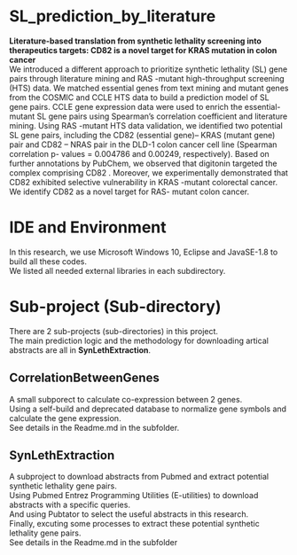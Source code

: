 # SL_prediction_by_literature
**Literature-based translation from synthetic lethality screening into therapeutics targets: CD82 is a novel target for KRAS mutation in colon cancer**  
We introduced a different approach to prioritize synthetic lethality (SL) gene pairs through literature mining and RAS -mutant high-throughput screening (HTS) data. We matched essential genes from text mining and mutant genes from the COSMIC and CCLE HTS data to build a prediction model of SL gene pairs. CCLE gene expression data were used to enrich the essential-mutant SL gene pairs using Spearman’s correlation coefficient and literature mining. Using RAS -mutant HTS data validation, we identified two potential SL gene pairs, including the CD82 (essential gene)– KRAS (mutant gene) pair and CD82 – NRAS pair in the DLD-1 colon cancer cell line (Spearman correlation p- values = 0.004786 and 0.00249, respectively). Based on further annotations by PubChem, we observed that digitonin targeted the complex comprising CD82 . Moreover, we experimentally demonstrated that CD82 exhibited selective vulnerability in KRAS -mutant colorectal cancer. We identify CD82 as a novel target for RAS- mutant colon cancer.

# IDE and Environment
In this research, we use Microsoft Windows 10, Eclipse and JavaSE-1.8 to build all these codes.  
We listed all needed external libraries in each subdirectory.

# Sub-project (Sub-directory)
There are 2 sub-projects (sub-directories) in this project.  
The main prediction logic and the methodology for downloading artical abstracts are all in **SynLethExtraction**.

## CorrelationBetweenGenes
A small subporect to calculate co-expression between 2 genes.  
Using a self-build and deprecated database to normalize gene symbols and calculate the gene expression.  
See details in the Readme.md in the subfolder.

## SynLethExtraction
A subproject to download abstracts from Pubmed and extract potential synthetic lethality gene pairs.  
Using Pubmed Entrez Programming Utilities (E-utilities) to download abstracts with a specific queries.  
And using Pubtator to select the useful abstracts in this research.  
Finally, excuting some processes to extract these potential synthetic lethality gene pairs.  
See details in the Readme.md in the subfolder
